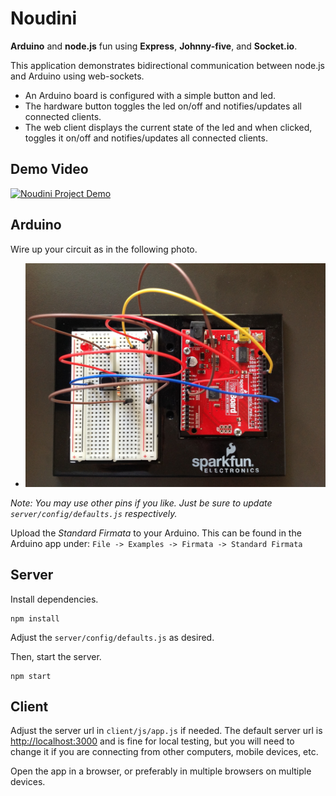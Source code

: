 # Noudini

__Arduino__ and __node.js__ fun using __Express__, __Johnny-five__, and __Socket.io__.

This application demonstrates bidirectional communication between node.js and
Arduino using web-sockets.

* An Arduino board is configured with a simple button and led.
* The hardware button toggles the led on/off and notifies/updates all connected
clients.
* The web client displays the current state of the led and when clicked,
toggles it on/off and notifies/updates all connected clients.

## Demo Video

[![Noudini Project Demo](http://img.youtube.com/vi/-ClD1SPW2uQ/0.jpg)](http://youtu.be/-ClD1SPW2uQ)

## Arduino

Wire up your circuit as in the following photo.

* ![photo](https://raw.githubusercontent.com/brentertz/noudini/master/photo.jpg)

_Note: You may use other pins if you like.  Just be sure to update
`server/config/defaults.js` respectively._

Upload the _Standard Firmata_ to your Arduino. This can be found in the
Arduino app under: `File -> Examples -> Firmata -> Standard Firmata`

## Server

Install dependencies.

```
npm install
```

Adjust the `server/config/defaults.js` as desired.

Then, start the server.

```
npm start
```

## Client

Adjust the server url in `client/js/app.js` if needed.  The default server url
is [http://localhost:3000](http://localhost:3000) and is fine for local
testing, but you will need to change it if you are connecting from other
computers, mobile devices, etc.

Open the app in a browser, or preferably in multiple browsers on multiple
devices.
